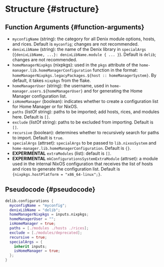 # Structure {#structure}

## Function Arguments {#function-arguments}
- `myconfigName` (string): the category for all Denix module options, hosts, and rices. Default is `myconfig`; changes are not recommended.
- `denixLibName` (string): the name of the Denix library in `specialArgs` (`{denixLibName, ...}: denixLibName.module { ... }`). Default is `delib`; changes are not recommended.
- `homeManagerNixpkgs` (nixpkgs): used in the `pkgs` attribute of the `home-manager.lib.homeManagerConfiguration` function in the format: `homeManagerNixpkgs.legacyPackages.${host :: homeManagerSystem}`. By default, it takes `nixpkgs` from the flake.
- `homeManagerUser` (string): the username, used in `home-manager.users.${homeManagerUser}` and for generating the Home Manager configuration list.
- `isHomeManager` (boolean): indicates whether to create a configuration list for Home Manager or for NixOS.
- `paths` (listOf string): paths to be imported; add hosts, rices, and modules here. Default is `[]`.
- `exclude` (listOf string): paths to be excluded from importing. Default is `[]`.
- `recursive` (boolean): determines whether to recursively search for paths to import. Default is `true`.
- `specialArgs` (attrset): `specialArgs` to be passed to `lib.nixosSystem` and `home-manager.lib.homeManagerConfiguration`. Default is `{}`.
- **EXPERIMENTAL** `extraModules` (list): default is `[]`.
- **EXPERIMENTAL** `mkConfigurationsSystemExtraModule` (attrset): a module used in the internal NixOS configuration that receives the list of hosts and rices to generate the configuration list. Default is `{nixpkgs.hostPlatform = "x86_64-linux";}`.

## Pseudocode {#pseudocode}
```nix
delib.configurations {
  myconfigName = "myconfig";
  denixLibName = "delib";
  homeManagerNixpkgs = inputs.nixpkgs;
  homeManagerUser = "";
  isHomeManager = true;
  paths = [./modules ./hosts ./rices];
  exclude = [./modules/deprecated];
  recursive = true;
  specialArgs = {
    inherit inputs;
    isHomeManager = true;
  };
}
